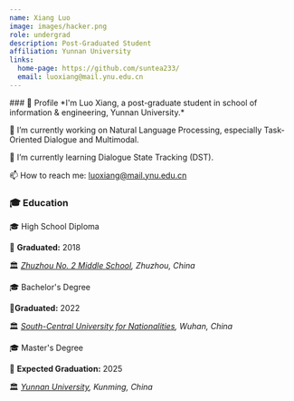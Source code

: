 ```yaml
---
name: Xiang Luo
image: images/hacker.png
role: undergrad
description: Post-Graduated Student
affiliation: Yunnan University
links:
  home-page: https://github.com/suntea233/
  email: luoxiang@mail.ynu.edu.cn
---
```

<div>### 👋 Profile
*I'm Luo Xiang, a post-graduate student in school of information & engineering, Yunnan University.*

🔭 I’m currently working on Natural Language Processing, especially Task-Oriented Dialogue and Multimodal.

🌱 I’m currently learning Dialogue State Tracking (DST).

📫 How to reach me: luoxiang@mail.ynu.edu.cn

### 🎓 Education
🎓 High School Diploma

📅 **Graduated:** 2018

🏛️ *[Zhuzhou No. 2 Middle School](https://zz2z.com/), Zhuzhou, China*

🎓 Bachelor's Degree

📅**Graduated:** 2022

🏛️ *[South-Central University for Nationalities](https://www.scuec.edu.cn/), Wuhan, China*

🎓 Master's Degree

📅 **Expected Graduation:** 2025

🏛️ *[Yunnan University](https://www.ynu.edu.cn/), Kunming, China*</div>

